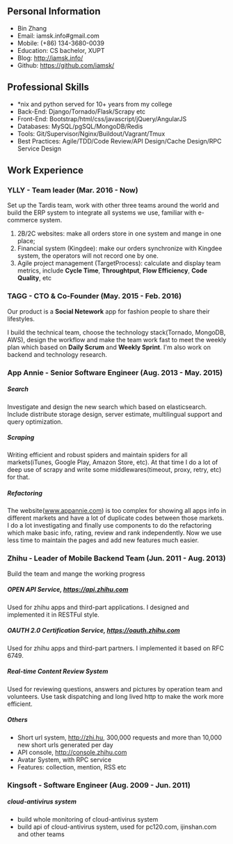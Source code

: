 ## Personal Information

- Bin Zhang
- Email: iamsk.info#gmail.com
- Mobile: (+86) 134-3680-0039
- Education: CS bachelor, XUPT
- Blog: http://iamsk.info/
- Github: https://github.com/iamsk/

## Professional Skills

- \*nix and python served for 10+ years from my college
- Back-End: Django/Tornado/Flask/Scrapy etc
- Front-End: Bootstrap/html/css/javascript/jQuery/AngularJS
- Databases: MySQL/pgSQL/MongoDB/Redis
- Tools: Git/Supervisor/Nginx/Buildout/Vagrant/Tmux
- Best Practices: Agile/TDD/Code Review/API Design/Cache Design/RPC Service Design

## Work Experience

### YLLY - Team leader (Mar. 2016 - Now)

Set up the Tardis team, work with other three teams around the world and build the ERP system to integrate all systems we use, familiar with e-commerce system.

1. 2B/2C websites: make all orders store in one system and mange in one place;
2. Financial system (Kingdee): make our orders synchronize with Kingdee system, the operators will not record one by one.
3. Agile project management (TargetProcess): calculate and display team metrics, include **Cycle Time**, **Throughtput**, **Flow Efficiency**, **Code Quality**, etc

### TAGG - CTO & Co-Founder (May. 2015 - Feb. 2016)

Our product is a __Social Netework__ app for fashion people to share their lifestyles.

I build the technical team, choose the technology stack(Tornado, MongoDB, AWS), design the workflow and make the team work fast to meet the weekly plan which based on **Daily Scrum** and **Weekly Sprint**. I'm also work on backend and technology research.

### App Annie -  Senior Software Engineer (Aug. 2013 - May. 2015)

##### Search

Investigate and design the new search which based on elasticsearch. Include distribute storage design, server estimate, multilingual support and query optimization.

##### Scraping

Writing efficient and robust spiders and maintain spiders for all markets(iTunes, Google Play, Amazon Store, etc). At that time I do a lot of deep use of scrapy and write some middlewares(timeout, proxy, retry, etc) for that.

##### Refactoring

The website(www.appannie.com) is too complex for showing all apps info in different markets and have a lot of duplicate codes between those markets. I do a lot investigating and finally use components to do the refactoring which make basic info, rating, review and rank independently. Now we use less time to maintain the pages and add new features much easier.

### Zhihu -  Leader of Mobile Backend Team (Jun. 2011 - Aug. 2013)

Build the team and  mange the working progress

##### OPEN API Service, https://api.zhihu.com

Used for zhihu apps and third-part applications. I designed and implemented it in RESTFul style.

##### OAUTH 2.0 Certification Service, https://oauth.zhihu.com

Used for zhihu apps and third-part partners. I implemented it based on RFC 6749.

##### Real-time Content Review System

Used for reviewing questions, answers and pictures by operation team and volunteers. Use task dispatching and long lived http to make the work more efficient.

##### Others

* Short url system, http://zhi.hu, 300,000 requests and more than 10,000 new short urls generated per day
* API console, http://console.zhihu.com
* Avatar System, with RPC service
* Features: collection, mention, RSS etc

### Kingsoft - Software Engineer (Aug. 2009 - Jun. 2011)

##### cloud-antivirus system

* build whole monitoring of cloud-antivirus system 
* build api of cloud-antivirus system, used for pc120.com, ijinshan.com and other teams